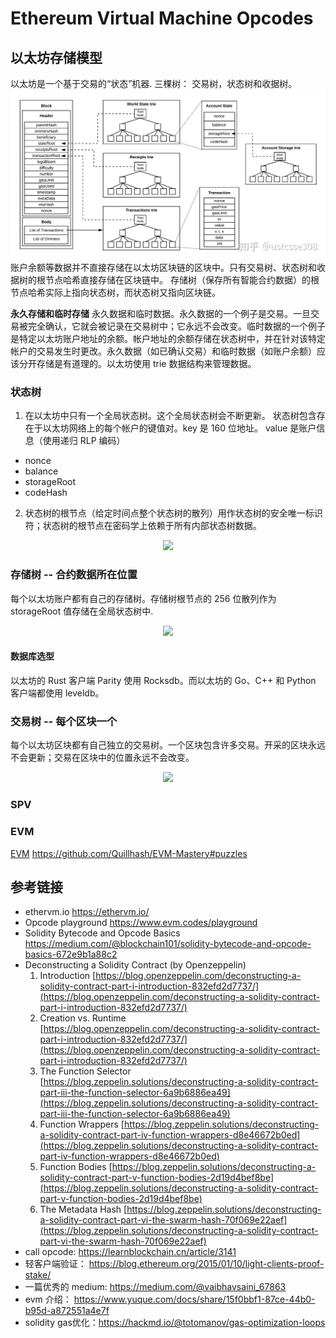 # Ethereum Virtual Machine Opcodes

## 以太坊存储模型
以太坊是一个基于交易的“状态”机器.
三棵树： 交易树，状态树和收据树。
![ETH](./img/eth.jpeg)
账户余额等数据并不直接存储在以太坊区块链的区块中。只有交易树、状态树和收据树的根节点哈希直接存储在区块链中。
存储树（保存所有智能合约数据）的根节点哈希实际上指向状态树，而状态树又指向区块链。

**永久存储和临时存储**
永久数据和临时数据。永久数据的一个例子是交易。一旦交易被完全确认，它就会被记录在交易树中；它永远不会改变。临时数据的一个例子是特定以太坊账户地址的余额。帐户地址的余额存储在状态树中，并在针对该特定帐户的交易发生时更改。永久数据（如已确认交易）和临时数据（如账户余额）应该分开存储是有道理的。以太坊使用 trie 数据结构来管理数据。

### 状态树

1. 在以太坊中只有一个全局状态树。这个全局状态树会不断更新。
   状态树包含存在于以太坊网络上的每个帐户的键值对。key 是 160 位地址。
   value 是账户信息（使用递归 RLP 编码）

- nonce
- balance
- storageRoot
- codeHash

2. 状态树的根节点（给定时间点整个状态树的散列）用作状态树的安全唯一标识符；状态树的根节点在密码学上依赖于所有内部状态树数据。
<center><img src="https://github.com/Dapp-Learning-DAO/Dapp-Learning-Arsenal/blob/main/images/basic/58-EVM/stateTree.jpg?raw=true" /></center>

### 存储树 -- 合约数据所在位置
每个以太坊账户都有自己的存储树。存储树根节点的 256 位散列作为 storageRoot 值存储在全局状态树中.
<center><img src="https://github.com/Dapp-Learning-DAO/Dapp-Learning-Arsenal/blob/main/images/basic/58-EVM/storeTree.png?raw=true" /></center>

#### 数据库选型
以太坊的 Rust 客户端 Parity 使用 Rocksdb。而以太坊的 Go、C++ 和 Python 客户端都使用 leveldb。

### 交易树 -- 每个区块一个
每个以太坊区块都有自己独立的交易树。一个区块包含许多交易。开采的区块永远不会更新；交易在区块中的位置永远不会改变。

<center><img src="https://github.com/Dapp-Learning-DAO/Dapp-Learning-Arsenal/blob/main/images/basic/58-EVM/transactionTree.png?raw=true" /></center>

### SPV

### EVM 
[EVM](./EVM.md)
https://github.com/Quillhash/EVM-Mastery#puzzles

## 参考链接
- ethervm.io <https://ethervm.io/>
- Opcode playground <https://www.evm.codes/playground>
- Solidity Bytecode and Opcode Basics <https://medium.com/@blockchain101/solidity-bytecode-and-opcode-basics-672e9b1a88c2>
- Deconstructing a Solidity Contract (by Openzeppelin)
  1. Introduction [https://blog.openzeppelin.com/deconstructing-a-solidity-contract-part-i-introduction-832efd2d7737/](https://blog.openzeppelin.com/deconstructing-a-solidity-contract-part-i-introduction-832efd2d7737/)
  2. Creation vs. Runtime [https://blog.openzeppelin.com/deconstructing-a-solidity-contract-part-i-introduction-832efd2d7737/](https://blog.openzeppelin.com/deconstructing-a-solidity-contract-part-i-introduction-832efd2d7737/)
  3. The Function Selector [https://blog.zeppelin.solutions/deconstructing-a-solidity-contract-part-iii-the-function-selector-6a9b6886ea49](https://blog.zeppelin.solutions/deconstructing-a-solidity-contract-part-iii-the-function-selector-6a9b6886ea49)
  4. Function Wrappers [https://blog.zeppelin.solutions/deconstructing-a-solidity-contract-part-iv-function-wrappers-d8e46672b0ed](https://blog.zeppelin.solutions/deconstructing-a-solidity-contract-part-iv-function-wrappers-d8e46672b0ed)
  5. Function Bodies [https://blog.zeppelin.solutions/deconstructing-a-solidity-contract-part-v-function-bodies-2d19d4bef8be](https://blog.zeppelin.solutions/deconstructing-a-solidity-contract-part-v-function-bodies-2d19d4bef8be)
  6. The Metadata Hash [https://blog.zeppelin.solutions/deconstructing-a-solidity-contract-part-vi-the-swarm-hash-70f069e22aef](https://blog.zeppelin.solutions/deconstructing-a-solidity-contract-part-vi-the-swarm-hash-70f069e22aef)
- call opcode: https://learnblockchain.cn/article/3141
- 轻客户端验证： https://blog.ethereum.org/2015/01/10/light-clients-proof-stake/
- 一篇优秀的 medium: https://medium.com/@vaibhavsaini_67863
- evm 介绍： https://www.yuque.com/docs/share/15f0bbf1-87ce-44b0-b95d-a872551a4e7f
- solidity gas优化：https://hackmd.io/@totomanov/gas-optimization-loops
